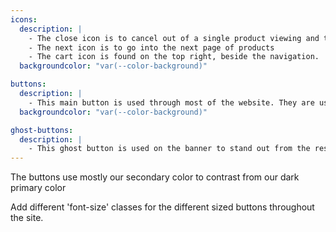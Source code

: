 ```yaml
---
icons:
  description: |
    - The close icon is to cancel out of a single product viewing and to go back to the products page.
    - The next icon is to go into the next page of products
    - The cart icon is found on the top right, beside the navigation.
  backgroundcolor: "var(--color-background)"

buttons:
  description: |
    - This main button is used through most of the website. They are used for the call to action buttons, cards and the navigation.
  backgroundcolor: "var(--color-background)"

ghost-buttons:
  description: |
    - This ghost button is used on the banner to stand out from the rest of our standard buttons.
---
```


The buttons use mostly our secondary color to contrast from our dark primary color

Add different 'font-size' classes for the different sized buttons throughout the site.
